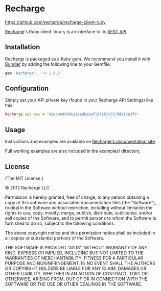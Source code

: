 # Recharge

<https://github.com/recharge/recharge-client-ruby>

[Recharge](https://rechargebilling.com/)'s Ruby client library is an interface to its
[REST API](https://rechargebilling.com/api).


## Installation

Recharge is packaged as a Ruby gem. We recommend you install it with
[Bundler](http://gembundler.com/) by adding the following line to your Gemfile:

``` ruby
gem 'Recharge', '~> 1.0.2'
```

## Configuration

Simply set your API private key (found in your Recharge API Settings) like this:

``` ruby
Recharge.api_key = "92ec4e4d8b623de9baaaf1576b7c557dd113e3f8"
```

## Usage

Instructions and examples are available on
[Recharge's documentation site](https://rechargebilling.com/api).

Full working examples are also included in the examples/ directory.


## License

(The MIT License.)

© 2012 Recharge LLC.

Permission is hereby granted, free of charge, to any person obtaining a copy
of this software and associated documentation files (the "Software"), to deal
in the Software without restriction, including without limitation the rights
to use, copy, modify, merge, publish, distribute, sublicense, and/or sell
copies of the Software, and to permit persons to whom the Software is
furnished to do so, subject to the following conditions:

The above copyright notice and this permission notice shall be included in all
copies or substantial portions of the Software.

THE SOFTWARE IS PROVIDED "AS IS", WITHOUT WARRANTY OF ANY KIND, EXPRESS OR
IMPLIED, INCLUDING BUT NOT LIMITED TO THE WARRANTIES OF MERCHANTABILITY,
FITNESS FOR A PARTICULAR PURPOSE AND NONINFRINGEMENT. IN NO EVENT SHALL THE
AUTHORS OR COPYRIGHT HOLDERS BE LIABLE FOR ANY CLAIM, DAMAGES OR OTHER
LIABILITY, WHETHER IN AN ACTION OF CONTRACT, TORT OR OTHERWISE, ARISING FROM,
OUT OF OR IN CONNECTION WITH THE SOFTWARE OR THE USE OR OTHER DEALINGS IN THE
SOFTWARE.
